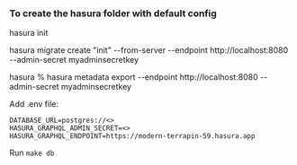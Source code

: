 ### To create the hasura folder with default config

hasura init

hasura migrate create "init" --from-server --endpoint http://localhost:8080 --admin-secret myadminsecretkey

hasura % hasura metadata export --endpoint http://localhost:8080 --admin-secret myadminsecretkey

Add .env file:

```
DATABASE_URL=postgres://<>
HASURA_GRAPHQL_ADMIN_SECRET=<>
HASURA_GRAPHQL_ENDPOINT=https://modern-terrapin-59.hasura.app
```

Run `make db`
